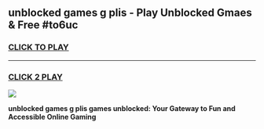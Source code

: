 
## unblocked games g plis - Play Unblocked Gmaes & Free #to6uc
<h3>
<a href="https://premium.freeplayer.one?title=unblocked_games_g_plis&ref=03M">CLICK TO PLAY</a></h3>
<hr>

<h3>
<a href="https://premium.freeplayer.one?title=unblocked_games_g_plis&ref=03M">CLICK 2 PLAY</a>
  
</h3>

<a href="https://premium.freeplayer.one?title=unblocked_games_g_plis&ref=03M"><img src="https://clearcache.store/games.png"></a>


**unblocked games g plis games unblocked: Your Gateway to Fun and Accessible Online Gaming**
